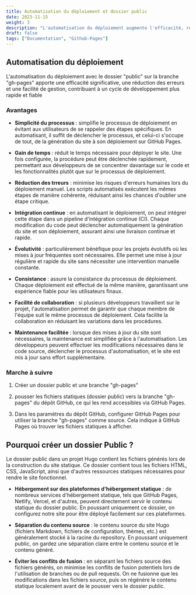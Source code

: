 ```yaml
---
title: Automatisation du déploiement et dossier public 
date: 2023-11-15
weight: 3
description: "L'automatisation du déploiement augmente l'efficacité, réduit les erreurs, simplifie la gestion et offre ainsi un cycle de développement plus rapide et fiable"
draft: false
tags: ["Documentation", "Github-Pages"]
---
```


## Automatisation du déploiement

L'automatisation du déploiement avec le dossier "public" sur la branche "gh-pages" apporte une efficacité significative, une réduction des erreurs et une facilité de gestion, contribuant à un cycle de développement plus rapide et fiable

### Avantages

- **Simplicité du processus** : simplifie le processus de déploiement en évitant aux utilisateurs de se rappeler des étapes spécifiques. En automatisant, il suffit de déclencher le processus, et celui-ci s'occupe de tout, de la génération du site à son déploiement sur GitHub Pages.

- **Gain de temps** : réduit le temps nécessaire pour déployer le site. Une fois configurée, la procédure peut être déclenchée rapidement, permettant aux développeurs de se concentrer davantage sur le code et les fonctionnalités plutôt que sur le processus de déploiement.

- **Réduction des trreurs** : minimise les risques d'erreurs humaines lors du déploiement manuel. Les scripts automatisés exécutent les mêmes étapes de manière cohérente, réduisant ainsi les chances d'oublier une étape critique.

- **Intégration continue** : en automatisant le déploiement, on peut intégrer cette étape dans un pipeline d'intégration continue (CI). Chaque modification du code peut déclencher automatiquement la génération du site et son déploiement, assurant ainsi une livraison continue et rapide.

- **Évolutivité** : particulièrement bénéfique pour les projets évolutifs où les mises à jour fréquentes sont nécessaires. Elle permet une mise à jour régulière et rapide du site sans nécessiter une intervention manuelle constante.

- **Consistance** : assure la consistance du processus de déploiement. Chaque déploiement est effectué de la même manière, garantissant une expérience fiable pour les utilisateurs finaux.

- **Facilité de collaboration** : si plusieurs développeurs travaillent sur le projet, l'automatisation permet de garantir que chaque membre de l'équipe suit le même processus de déploiement. Cela facilite la collaboration en réduisant les variations dans les procédures.

- **Maintenance facilitée** : lorsque des mises à jour du site sont nécessaires, la maintenance est simplifiée grâce à l'automatisation. Les développeurs peuvent effectuer les modifications nécessaires dans le code source, déclencher le processus d'automatisation, et le site est mis à jour sans effort supplémentaire.

### Marche à suivre

1. Créer un dossier public et une branche "gh-pages"

2. pousser les fichiers statiques (dossier public) vers la branche "gh-pages" du dépôt GitHub, ce qui les rend accessibles via GitHub Pages.

3. Dans les paramètres du dépôt GitHub, configurer GitHub Pages pour utiliser la branche "gh-pages" comme source. Cela indique à GitHub Pages où trouver les fichiers statiques à afficher.


## Pourquoi créer un dossier Public ?

Le dossier public dans un projet Hugo contient les fichiers générés lors de la construction du site statique. Ce dossier contient tous les fichiers HTML, CSS, JavaScript, ainsi que d'autres ressources statiques nécessaires pour rendre le site fonctionnel.

- **Hébergement sur des plateformes d'hébergement statique** : de nombreux services d'hébergement statique, tels que GitHub Pages, Netlify, Vercel, et d'autres, peuvent directement servir le contenu statique du dossier public. En poussant uniquement ce dossier, on configurez notre site pour être déployé facilement sur ces plateformes.

- **Séparation du contenu source** : le contenu source du site Hugo (fichiers Markdown, fichiers de configuration, thèmes, etc.) est généralement stocké à la racine du repository. En poussant uniquement public, on gardez une séparation claire entre le contenu source et le contenu généré.

- **Éviter les conflits de fusion** : en séparant les fichiers source des fichiers générés, on minimise les conflits de fusion potentiels lors de l'utilisation de branches ou de pull requests. On ne fusionne que les modifications dans les fichiers source, puis on régénére le contenu statique localement avant de le pousser vers le dossier public.